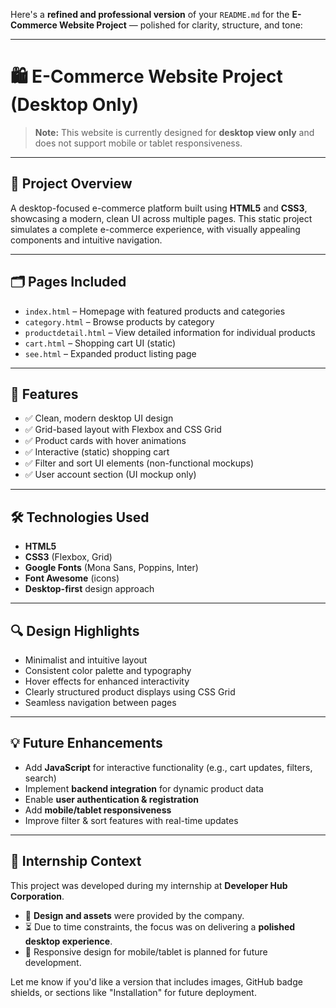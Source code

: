 Here's a **refined and professional version** of your `README.md` for the **E-Commerce Website Project** — polished for clarity, structure, and tone:

---

# 🛍️ E-Commerce Website Project (Desktop Only)

> **Note:** This website is currently designed for **desktop view only** and does not support mobile or tablet responsiveness.

---

## 📌 Project Overview

A desktop-focused e-commerce platform built using **HTML5** and **CSS3**, showcasing a modern, clean UI across multiple pages. This static project simulates a complete e-commerce experience, with visually appealing components and intuitive navigation.

---

## 🗂️ Pages Included

* `index.html` – Homepage with featured products and categories
* `category.html` – Browse products by category
* `productdetail.html` – View detailed information for individual products
* `cart.html` – Shopping cart UI (static)
* `see.html` – Expanded product listing page

---

## 🚀 Features

* ✅ Clean, modern desktop UI design
* ✅ Grid-based layout with Flexbox and CSS Grid
* ✅ Product cards with hover animations
* ✅ Interactive (static) shopping cart
* ✅ Filter and sort UI elements (non-functional mockups)
* ✅ User account section (UI mockup only)

---

## 🛠️ Technologies Used

* **HTML5**
* **CSS3** (Flexbox, Grid)
* **Google Fonts** (Mona Sans, Poppins, Inter)
* **Font Awesome** (icons)
* **Desktop-first** design approach

---

## 🔍 Design Highlights

* Minimalist and intuitive layout
* Consistent color palette and typography
* Hover effects for enhanced interactivity
* Clearly structured product displays using CSS Grid
* Seamless navigation between pages

---

## 💡 Future Enhancements

* Add **JavaScript** for interactive functionality (e.g., cart updates, filters, search)
* Implement **backend integration** for dynamic product data
* Enable **user authentication & registration**
* Add **mobile/tablet responsiveness**
* Improve filter & sort features with real-time updates

---

## 🏢 Internship Context

This project was developed during my internship at **Developer Hub Corporation**.

* 🔧 **Design and assets** were provided by the company.
* ⏳ Due to time constraints, the focus was on delivering a **polished desktop experience**.
* 📱 Responsive design for mobile/tablet is planned for future development.



Let me know if you'd like a version that includes images, GitHub badge shields, or sections like "Installation" for future deployment.
